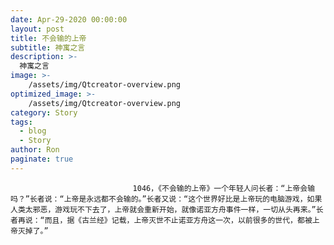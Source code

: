 ```yaml
---
date: Apr-29-2020 00:00:00
layout: post
title: 不会输的上帝
subtitle: 神寓之言
description: >-
  神寓之言
image: >-
    /assets/img/Qtcreator-overview.png
optimized_image: >-
    /assets/img/Qtcreator-overview.png
category: Story
tags:
  - blog
  - Story
author: Ron
paginate: true
---
```


							　　1046，《不会输的上帝》一个年轻人问长者：“上帝会输吗？”长者说：“上帝是永远都不会输的。”长者又说：“这个世界好比是上帝玩的电脑游戏，如果人类太邪恶，游戏玩不下去了，上帝就会重新开始，就像诺亚方舟事件一样，一切从头再来。”长者再说：“而且，据《古兰经》记载，上帝灭世不止诺亚方舟这一次，以前很多的世代，都被上帝灭掉了。”
							
							
						